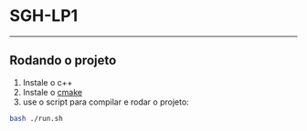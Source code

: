 # SGH-LP1



----------
## Rodando o projeto

1. Instale o c++
2. Instale o [cmake](https://cmake.org/download/)  
3. use o script para compilar e rodar o projeto:

```bash
bash ./run.sh
```
